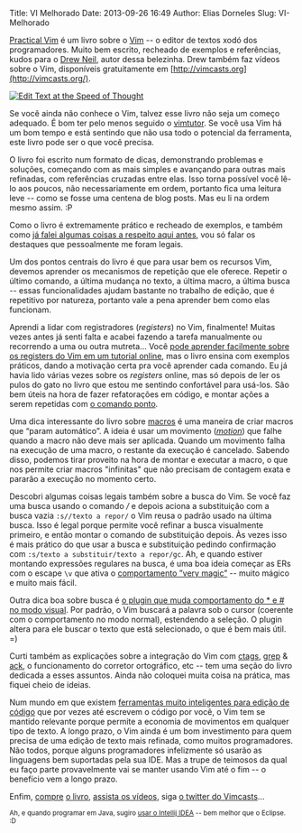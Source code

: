 Title: VI Melhorado
Date: 2013-09-26 16:49
Author: Elias Dorneles
Slug: VI-Melhorado

[Practical Vim](http://pragprog.com/book/dnvim/practical-vim) é um livro sobre
o [Vim](http://www.vim.org/) -- o editor de textos xodó dos programadores.
Muito bem escrito, recheado de exemplos e referências, kudos para o [Drew
Neil](http://drewneil.com/), autor dessa belezinha.  Drew também faz vídeos
sobre o Vim, disponíveis gratuitamente em
[http://vimcasts.org](http://vimcasts.org/).

[![Edit Text at the Speed of
Thought](https://eljunior.files.wordpress.com/2013/09/dnvim.jpg?w=250 "Practical
Vim")](http://pragprog.com/book/dnvim/practical-vim)

<!-- PELICAN_END_SUMMARY -->

Se você ainda não conhece o Vim, talvez esse livro não seja um começo
adequado. É bom ter pelo menos seguido o
[vimtutor](http://linuxcommand.org/man_pages/vimtutor1.html). Se você
usa Vim há um bom tempo e está sentindo que não usa todo o potencial da
ferramenta, este livro pode ser o que você precisa.


O livro foi escrito num formato de dicas, demonstrando problemas e
soluções, começando com as mais simples e avançando para outras mais
refinadas, com referências cruzadas entre elas. Isso torna possível você
lê-lo aos poucos, não necessariamente em ordem, portanto fica uma
leitura leve -- como se fosse uma centena de blog posts. Mas eu li na
ordem mesmo assim. :P


Como o livro é extremamente prático e recheado de exemplos, e também como [já
falei algumas coisas a respeito aqui
antes](https://eljunior.wordpress.com/2013/04/07/coisas-sobre-o-vim-que-gostaria-de-ter-sabido-antes/),
vou só falar os destaques que pessoalmente me foram legais.


Um dos pontos centrais do livro é que para usar bem os recursos Vim,
devemos aprender os mecanismos de repetição que ele oferece. Repetir o
último comando, a última mudança no texto, a última macro, a última
busca -- essas funcionalidades ajudam bastante no trabalho de edição,
que é repetitivo por natureza, portanto vale a pena aprender bem como
elas funcionam.


Aprendi a lidar com registradores (*registers*) no Vim, finalmente!  Muitas
vezes antes já senti falta e acabei fazendo a tarefa manualmente ou recorrendo
a uma ou outra mutreta... Você [pode aprender facilmente sobre os registers do
Vim em um tutorial online](http://usevim.com/2012/04/13/registers/), mas o
livro ensina com exemplos práticos, dando a motivação certa pra você aprender
cada comando. Eu já havia lido várias vezes sobre os *registers* online, mas só
depois de ler os pulos do gato no livro que estou me sentindo confortável para
usá-los. São bem úteis na hora de fazer refatorações em código, e montar ações
a serem repetidas com [o comando
ponto](http://stackoverflow.com/questions/7325052/can-someone-explain-to-me-why-the-dot-command-is-so-useful-in-vim).


Uma dica interessante do livro sobre
[macros](http://usevim.com/2012/08/10/macros/) é uma maneira de criar
macros que “param automático”. A ideia é usar um movimento
(*[motion](http://vimdoc.sourceforge.net/htmldoc/motion.html)*) que
falhe quando a macro não deve mais ser aplicada. Quando um movimento
falha na execução de uma macro, o restante da execução é cancelado.
Sabendo disso, podemos tirar proveito na hora de montar e executar a
macro, o que nos permite criar macros "infinitas" que não precisam de
contagem exata e pararão a execução no momento certo.

Descobri algumas coisas legais também sobre a busca do Vim. Se você faz uma
busca usando o comando */* e depois aciona a substituição com a busca vazia
`:s//texto a repor/` o Vim reusa o padrão usado na última busca. Isso é legal
porque permite você refinar a busca visualmente primeiro, e então montar o
comando de substituição depois. Às vezes isso é mais prático do que usar a
busca e substituição pedindo confirmação com `:s/texto a substituir/texto a
repor/gc`. Ah, e quando estiver montando expressões regulares na busca, é uma
boa ideia começar as ERs com o escape `\v` que ativa o [comportamento ”very
magic”](http://www.malloc.co/vim/using-very-magic-to-make-vim-regular-expressions-cleaner/)
-- muito mágico e muito mais fácil.

Outra dica boa sobre busca é [o plugin que muda comportamento do \* e \# no
modo visual](https://github.com/nelstrom/vim-visual-star-search). Por padrão, o
Vim buscará a palavra sob o cursor (coerente com o comportamento no modo
normal), estendendo a seleção. O plugin altera para ele buscar o texto que está
selecionado, o que é bem mais útil. =)



Curti também as explicações sobre a integração do Vim com
[ctags](http://ctags.sourceforge.net/),
[grep](http://en.wikipedia.org/wiki/Grep) & [ack](http://beyondgrep.com/), o
funcionamento do corretor ortográfico, etc -- tem uma seção do livro dedicada a
esses assuntos. Ainda não coloquei muita coisa na prática, mas fiquei cheio de
ideias.



Num mundo em que existem [ferramentas muito inteligentes para edição de
código](http://www.jetbrains.com/idea/) que por vezes até escrevem o código por
você, o Vim tem se mantido relevante porque permite a economia de movimentos em
qualquer tipo de texto. A longo prazo, o Vim ainda é um bom investimento para
quem precisa de uma edição de texto mais refinada, como muitos programadores.
Não todos, porque alguns programadores infelizmente só usarão as linguagens bem
suportadas pela sua IDE. Mas a trupe de teimosos da qual eu faço parte
provavelmente vai se manter usando Vim até o fim -- o benefício vem a longo
prazo.



Enfim, [compre](http://www.amazon.com/Practical-Vim-Thought-Pragmatic-Programmers/dp/1934356980)
[o livro](http://pragprog.com/book/dnvim/practical-vim), [assista os
vídeos](http://vimcasts.org/), siga [o twitter do
Vimcasts](https://twitter.com/vimcasts)...

<sub>Ah, e quando programar em Java, sugiro [usar o Intellij IDEA](http://confluence.jetbrains.com/display/IDEADEV/EAP) -- bem melhor que o Eclipse. :D</sub>
